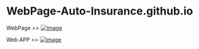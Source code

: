 # WebPage-Auto-Insurance.github.io
WebPage >> 
[![image](https://github.com/user-attachments/assets/bebb2129-4149-4f3d-8c0e-1982f6a69ad0)](https://bloodps.github.io/WebPage-WebApp-Auto-Insurance/) 

Web APP >> 
[![image](https://github.com/user-attachments/assets/e4758edc-82a4-4f40-9fcc-dd642d9f8ecd)](https://bloodps.github.io/WebPage-WebApp-Auto-Insurance/tob2.html)
